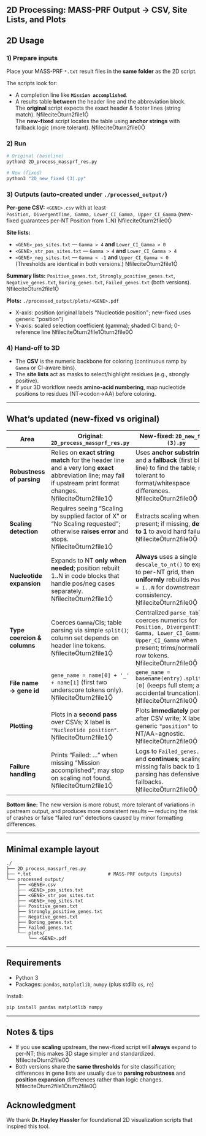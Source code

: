## 2D Processing: MASS-PRF Output → CSV, Site Lists, and Plots

## 2D Usage 

### 1) Prepare inputs
Place your MASS-PRF `*.txt` result files in the **same folder** as the 2D script.

The scripts look for:
- A completion line like **`Mission accomplished`**.  
- A results table **between** the header line and the abbreviation block.  
  The **original** script expects the exact header & footer lines (string match).  fileciteturn2file1  
  The **new-fixed** script locates the table using **anchor strings** with fallback logic (more tolerant).  fileciteturn2file0

### 2) Run
```bash
# Original (baseline)
python3 2D_process_massprf_res.py

# New (fixed)
python3 "2D_new_fixed (3).py"
```

### 3) Outputs (auto-created under `./processed_output/`)

**Per-gene CSV:** `<GENE>.csv` with at least  
`Position, DivergentTime, Gamma, Lower_CI_Gamma, Upper_CI_Gamma`  (new-fixed guarantees per-NT Position from 1..N)  fileciteturn2file0

**Site lists:**  
- `<GENE>_pos_sites.txt` — `Gamma > 4` **and** `Lower_CI_Gamma > 0`  
- `<GENE>_str_pos_sites.txt` — `Gamma > 4` **and** `Lower_CI_Gamma > 4`  
- `<GENE>_neg_sites.txt` — `Gamma < -1` **and** `Upper_CI_Gamma < 0`  
(Thresholds are identical in both versions.)  fileciteturn2file1

**Summary lists:** `Positive_genes.txt`, `Strongly_positive_genes.txt`, `Negative_genes.txt`, `Boring_genes.txt`, `Failed_genes.txt` (both versions).  fileciteturn2file1

**Plots:** `./processed_output/plots/<GENE>.pdf`  
- X-axis: position (original labels "Nucleotide position"; new-fixed uses generic "position")  
- Y-axis: scaled selection coefficient (gamma); shaded CI band; 0-reference line  fileciteturn2file1turn2file0

### 4) Hand-off to 3D
- The **CSV** is the numeric backbone for coloring (continuous ramp by `Gamma` or CI-aware bins).  
- The **site lists** act as masks to select/highlight residues (e.g., strongly positive).  
- If your 3D workflow needs **amino-acid numbering**, map nucleotide positions to residues (NT→codon→AA) before coloring.

---

## What’s updated (new-fixed vs original)

| Area | Original: `2D_process_massprf_res.py` | New-fixed: `2D_new_fixed (3).py` |
|---|---|---|
| **Robustness of parsing** | Relies on **exact string match** for the header line and a very long **exact** abbreviation line; may fail if upstream print format changes. fileciteturn2file1 | Uses **anchor substrings** and a **fallback** (first blank line) to find the table; more tolerant to format/whitespace differences. fileciteturn2file0 |
| **Scaling detection** | Requires seeing “Scaling by supplied factor of X” or “No Scaling requested”; otherwise **raises error** and stops. fileciteturn2file1 | Extracts scaling when present; if missing, **defaults to 1** to avoid hard failure. fileciteturn2file0 |
| **Nucleotide expansion** | Expands to NT **only when needed**; position rebuilt 1..N in code blocks that handle pos/neg cases separately. fileciteturn2file1 | **Always** uses a single `descale_to_nt()` to expand to per-NT grid, then **uniformly** rebuilds `Position = 1..N` for downstream consistency. fileciteturn2file0 |
| **Type coercion & columns** | Coerces `Gamma`/CIs; table parsing via simple `split()`; column set depends on header line tokens. fileciteturn2file1 | Centralized `parse_table()` coerces numerics for `Position, DivergentTime, Gamma, Lower_CI_Gamma, Upper_CI_Gamma` when present; trims/normalizes row tokens. fileciteturn2file0 |
| **File name → gene id** | `gene_name = name[0] + '_' + name[1]` (first two underscore tokens only). fileciteturn2file1 | `gene_name = basename(entry).split('.')[0]` (keeps full stem; avoids accidental truncation). fileciteturn2file0 |
| **Plotting** | Plots in a **second pass** over CSVs; X label is `"Nucleotide position"`. fileciteturn2file1 | Plots **immediately** per gene after CSV write; X label is generic `"position"` to be NT/AA-agnostic. fileciteturn2file0 |
| **Failure handling** | Prints “Failed: …” when missing “Mission accomplished”; may stop on scaling not found. fileciteturn2file1 | Logs to `Failed_genes.txt` and **continues**; scaling missing falls back to 1; parsing has defensive fallbacks. fileciteturn2file0 |

**Bottom line:** The new version is more robust, more tolerant of variations in upstream output, and produces more consistent results — reducing the risk of crashes or false “failed run” detections caused by minor formatting differences.

---

## Minimal example layout

```
./
├── 2D_process_massprf_res.py        
├── *.txt                            # MASS-PRF outputs (inputs)
└── processed_output/
    ├── <GENE>.csv
    ├── <GENE>_pos_sites.txt
    ├── <GENE>_str_pos_sites.txt
    ├── <GENE>_neg_sites.txt
    ├── Positive_genes.txt
    ├── Strongly_positive_genes.txt
    ├── Negative_genes.txt
    ├── Boring_genes.txt
    ├── Failed_genes.txt
    └── plots/
        └── <GENE>.pdf
```

---

## Requirements

- Python 3  
- Packages: `pandas`, `matplotlib`, `numpy` (plus stdlib `os`, `re`)

Install:
```bash
pip install pandas matplotlib numpy
```

---

## Notes & tips

- If you use **scaling** upstream, the new-fixed script will **always** expand to per-NT; this makes 3D stage simpler and standardized. fileciteturn2file0  
- Both versions share the **same thresholds** for site classification; differences in gene lists are usually due to **parsing robustness** and **position expansion** differences rather than logic changes. fileciteturn2file1turn2file0


## Acknowledgment

We thank **Dr. Hayley Hassler** for foundational 2D visualization scripts that inspired this tool.
